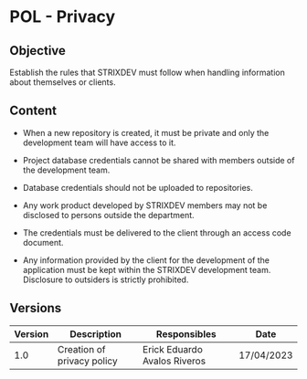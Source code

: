 
# POL - Privacy

## Objective

Establish the rules that STRIXDEV must follow when handling information about themselves or clients.

## Content

- When a new repository is created, it must be private and only the development team will have access to it.

- Project database credentials cannot be shared with members outside of the development team.

- Database credentials should not be uploaded to repositories.

- Any work product developed by STRIXDEV members may not be disclosed to persons outside the department.

- The credentials must be delivered to the client through an access code document.

- Any information provided by the client for the development of the application must be kept within the STRIXDEV development team. Disclosure to outsiders is strictly prohibited.

## Versions

| Version | Description                             | Responsibles                               | Date       |
| ------- | --------------------------------------- | ------------------------------------------ | ---------- |
| 1.0     | Creation of privacy policy              | Erick Eduardo Avalos Riveros               | 17/04/2023 |